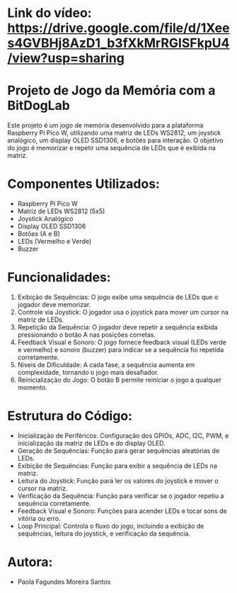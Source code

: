 # Link do vídeo: https://drive.google.com/file/d/1Xees4GVBHj8AzD1_b3fXkMrRGISFkpU4/view?usp=sharing

# Projeto de Jogo da Memória com a BitDogLab
Este projeto é um jogo de memória desenvolvido para a plataforma Raspberry Pi Pico W, utilizando uma matriz de LEDs WS2812, um joystick analógico, um display OLED SSD1306, e botões para interação. O objetivo do jogo é memorizar e repetir uma sequência de LEDs que é exibida na matriz.

# Componentes Utilizados:
- Raspberry Pi Pico W
- Matriz de LEDs WS2812 (5x5)
- Joystick Analógico
- Display OLED SSD1306
- Botões (A e B)
- LEDs (Vermelho e Verde)
- Buzzer

# Funcionalidades:
1. Exibição de Sequências: O jogo exibe uma sequência de LEDs que o jogador deve memorizar.
2. Controle via Joystick: O jogador usa o joystick para mover um cursor na matriz de LEDs.
3. Repetição da Sequência: O jogador deve repetir a sequência exibida pressionando o botão A nas posições corretas.
4. Feedback Visual e Sonoro: O jogo fornece feedback visual (LEDs verde e vermelho) e sonoro (buzzer) para indicar se a sequência foi repetida corretamente.
5. Níveis de Dificuldade: A cada fase, a sequência aumenta em complexidade, tornando o jogo mais desafiador.
6. Reinicialização do Jogo: O botão B permite reiniciar o jogo a qualquer momento.

# Estrutura do Código:
- Inicialização de Periféricos: Configuração dos GPIOs, ADC, I2C, PWM, e inicialização da matriz de LEDs e do display OLED.
- Geração de Sequências: Função para gerar sequências aleatórias de LEDs.
- Exibição de Sequências: Função para exibir a sequência de LEDs na matriz.
- Leitura do Joystick: Função para ler os valores do joystick e mover o cursor na matriz.
- Verificação da Sequência: Função para verificar se o jogador repetiu a sequência corretamente.
- Feedback Visual e Sonoro: Funções para acender LEDs e tocar sons de vitória ou erro.
- Loop Principal: Controla o fluxo do jogo, incluindo a exibição de sequências, leitura do joystick, e verificação da sequência.

# Autora:
- Paola Fagundes Moreira Santos

